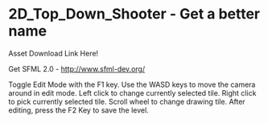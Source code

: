 2D_Top_Down_Shooter - Get a better name
===================

Asset Download Link Here!


Get SFML 2.0 -
http://www.sfml-dev.org/


Toggle Edit Mode with the F1 key.
Use the WASD keys to move the camera around in edit mode.
Left click to change currently selected tile.
Right click to pick currently selected tile.
Scroll wheel to change drawing tile.
After editing, press the F2 Key to save the level.